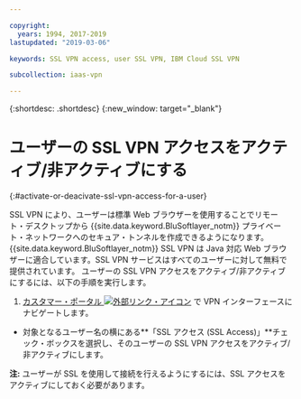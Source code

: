 ```yaml
---

copyright:
  years: 1994, 2017-2019
lastupdated: "2019-03-06"

keywords: SSL VPN access, user SSL VPN, IBM Cloud SSL VPN

subcollection: iaas-vpn

---
```


{:shortdesc: .shortdesc}
{:new_window: target="_blank"}

# ユーザーの SSL VPN アクセスをアクティブ/非アクティブにする
{:#activate-or-deacivate-ssl-vpn-access-for-a-user}

SSL VPN により、ユーザーは標準 Web ブラウザーを使用することでリモート・デスクトップから {{site.data.keyword.BluSoftlayer_notm}} プライベート・ネットワークへのセキュア・トンネルを作成できるようになります。 {{site.data.keyword.BluSoftlayer_notm}} SSL VPN は Java 対応 Web ブラウザーに適合しています。SSL VPN サービスはすべてのユーザーに対して無料で提供されています。 ユーザーの SSL VPN アクセスをアクティブ/非アクティブにするには、以下の手順を実行します。

1. [カスタマー・ポータル ![外部リンク・アイコン](../../icons/launch-glyph.svg "外部リンク・アイコン")](https://control.softlayer.com/) で VPN インターフェースにナビゲートします。
* 対象となるユーザー名の横にある**「SSL アクセス (SSL Access)」**チェック・ボックスを選択し、そのユーザーの SSL VPN アクセスをアクティブ/非アクティブにします。

**注:** ユーザーが SSL を使用して接続を行えるようにするには、SSL アクセスをアクティブにしておく必要があります。
